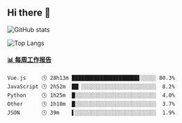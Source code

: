 ## Hi there 👋

![GitHub stats](https://github-readme-stats.orilight.top/api?username=orilights)

![Top Langs](https://github-readme-stats.orilight.top/api/top-langs/?username=orilights&layout=compact)

<!-- waka-box start -->
#### <a href="https://gist.github.com/92c8d5b388768c10efcba86e82b7c4fb" target="_blank">📊 每周工作报告</a>
```text
Vue.js     🕓 28h13m █████████████████████▋░░░░░ 80.3%
JavaScript 🕓 2h52m  ██▏░░░░░░░░░░░░░░░░░░░░░░░░  8.2%
Python     🕓 1h25m  █░░░░░░░░░░░░░░░░░░░░░░░░░░  4.0%
Other      🕓 1h18m  █░░░░░░░░░░░░░░░░░░░░░░░░░░  3.7%
JSON       🕓 39m    ▌░░░░░░░░░░░░░░░░░░░░░░░░░░  1.9%
```
<!-- Powered by https://github.com/journey-ad/waka-box-go . -->
<!-- waka-box end -->
